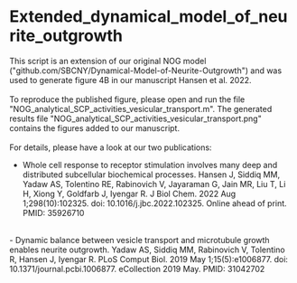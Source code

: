# Extended_dynamical_model_of_neurite_outgrowth

This script is an extension of our original NOG model ("github.com/SBCNY/Dynamical-Model-of-Neurite-Outgrowth") and was used to generate figure 4B in our manuscript Hansen et al. 2022.<br>
<br>
To reproduce the published figure, please open and run the file "NOG_analytical_SCP_activities_vesicular_transport.m". The generated results file "NOG_analytical_SCP_activities_vesicular_transport.png" contains the figures added to our manuscript.<br>
<br>
For details, please have a look at our two publications:<br>
- Whole cell response to receptor stimulation involves many deep and distributed subcellular biochemical processes. Hansen J, Siddiq MM, Yadaw AS, Tolentino RE, Rabinovich V, Jayaraman G, Jain MR, Liu T, Li H, Xiong Y, Goldfarb J, Iyengar R. J Biol Chem. 2022 Aug 1;298(10):102325. doi: 10.1016/j.jbc.2022.102325. Online ahead of print.
PMID: 35926710<br>
<br>
- Dynamic balance between vesicle transport and microtubule growth enables neurite outgrowth. Yadaw AS, Siddiq MM, Rabinovich V, Tolentino R, Hansen J, Iyengar R. PLoS Comput Biol. 2019 May 1;15(5):e1006877. doi: 10.1371/journal.pcbi.1006877. eCollection 2019 May. PMID: 31042702

